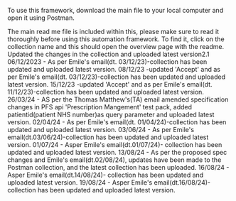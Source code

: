 To use this framework, download the main file to your local computer and open it using Postman.

The main read me file is included within this, please make sure to read it thoroughly before using this automation framework. To find it, click on the collection name and this should open the overview page with the readme.
Updated the changes in the collection and uploaded latest version2.1
06/12/2023 - As per Emile's email(dt. 03/12/23)-collection has been updated and uploaded latest version.
08/12/23 -updated 'Accept' and as per Emile's email(dt. 03/12/23)-collection has been updated and uploaded latest version.
15/12/23 -updated 'Accept' and as per Emile's email(dt. 11/12/23)-collection has been updated and uploaded latest version.
26/03/24 - AS per the Thomas Matthew's(TA) email amended specification changes in PFS api 'Prescription Mangement' test pack, added patientid(patient NHS number)as query parameter and uploaded latest version.
02/04/24 - As per Emile's email(dt. 01/04/24)-collection has been updated and uploaded latest version.
03/06/24 - As per Emile's email(dt.03/06/24)-collection has been updated and uploaded latest version.
01/07/24 - Asper Emile's email(dt.01/07/24)- collection has been updated and uploaded latest version.
13/08/24 - As per the proposed spec changes and Emile's email(dt.02/08/24), updates have been made to the Postman collection, and the latest collection has been uploaded. 
16/08/24 - Asper Emile's email(dt.14/08/24)- collection has been updated and uploaded latest version.
19/08/24 - Asper Emile's email(dt.16/08/24)- collection has been updated and uploaded latest version.
